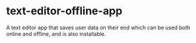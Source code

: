 # text-editor-offline-app
A text editor app that saves user data on their end which can be used both online and offline, and is also installable.
